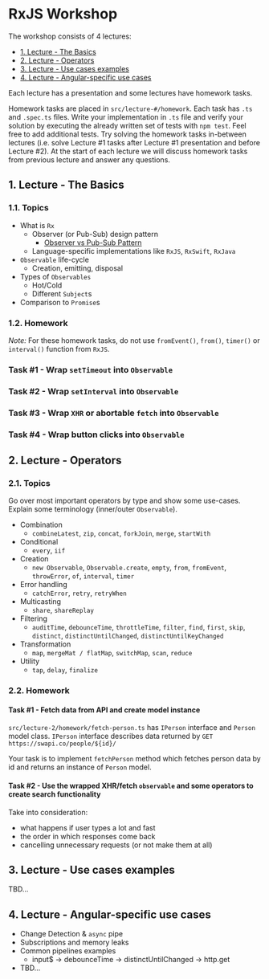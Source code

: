 # RxJS Workshop

The workshop consists of 4 lectures:

- [1. Lecture - The Basics](#1.-lecture---the-basics)
- [2. Lecture - Operators](#2.-lecture---operators)
- [3. Lecture - Use cases examples](#3.-lecture---use-cases-examples)
- [4. Lecture - Angular-specific use cases](#4.-lecture---angular-specific-use-cases)

Each lecture has a presentation and some lectures have homework tasks.

Homework tasks are placed in `src/lecture-#/homework`. Each task has `.ts` and `.spec.ts` files. Write your implementation in `.ts` file and verify your solution by executing the already written set of tests with `npm test`. Feel free to add additional tests. Try solving the homework tasks in-between lectures (i.e. solve Lecture #1 tasks after Lecture #1 presentation and before Lecture #2). At the start of each lecture we will discuss homework tasks from previous lecture and answer any questions.

## 1. Lecture - The Basics

### 1.1. Topics

- What is `Rx`
    - Observer (or Pub-Sub) design pattern
        - [Observer vs Pub-Sub Pattern](https://hackernoon.com/observer-vs-pub-sub-pattern-50d3b27f838c)
    - Language-specific implementations like `RxJS`, `RxSwift`, `RxJava`
- `Observable` life-cycle
    - Creation, emitting, disposal
- Types of `Observables`
    - Hot/Cold
    - Different `Subject`s
- Comparison to `Promise`s

### 1.2. Homework

_Note:_ For these homework tasks, do not use `fromEvent()`, `from()`, `timer()` or `interval()` function from `RxJS`.

### Task #1 - Wrap `setTimeout` into `Observable`
### Task #2 - Wrap `setInterval` into `Observable`
### Task #3 - Wrap `XHR` or abortable `fetch` into `Observable`
### Task #4 - Wrap button clicks into `Observable`

## 2. Lecture - Operators

### 2.1. Topics

Go over most important operators by type and show some use-cases. Explain some terminology (inner/outer `Observable`).

- Combination
    - `combineLatest`, `zip`, `concat`, `forkJoin`, `merge`, `startWith`
- Conditional
    - `every`, `iif`
- Creation
    - `new Observable`, `Observable.create`, `empty`, `from`, `fromEvent`, `throwError`, `of`, `interval`, `timer`
- Error handling
    - `catchError`, `retry`, `retryWhen`
- Multicasting
    - `share`, `shareReplay`
- Filtering
    - `auditTime`, `debounceTime`, `throttleTime`, `filter`, `find`, `first`, `skip`, `distinct`, `distinctUntilChanged`, `distinctUntilKeyChanged`
- Transformation
    - `map`, `mergeMat / flatMap`, `switchMap`, `scan`, `reduce`
- Utility
    - `tap`, `delay`, `finalize`

### 2.2. Homework

#### Task #1 - Fetch data from API and create model instance

`src/lecture-2/homework/fetch-person.ts` has `IPerson` interface and `Person` model class. `IPerson` interface describes data returned by `GET` `https://swapi.co/people/${id}/`

Your task is to implement `fetchPerson` method which fetches person data by id and returns an instance of `Person` model.

#### Task #2 - Use the wrapped XHR/fetch `observable` and some operators to create search functionality

Take into consideration:

- what happens if user types a lot and fast
- the order in which responses come back
- cancelling unnecessary requests (or not make them at all)

## 3. Lecture - Use cases examples

TBD...

## 4. Lecture - Angular-specific use cases

- Change Detection & `async` pipe
- Subscriptions and memory leaks
- Common pipelines examples
    - input$ -> debounceTime -> distinctUntilChanged -> http.get
- TBD...

